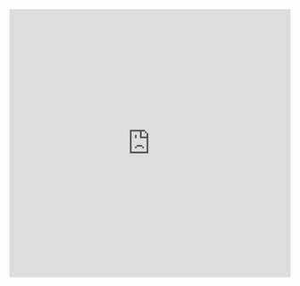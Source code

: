 <iframe width="640px" height="480px" src="https://forms.office.com/r/YFPUSJep4q?embed=true" frameborder="0" marginwidth="0" marginheight="0" style="border: none; max-width:100%; max-height:100vh" allowfullscreen webkitallowfullscreen mozallowfullscreen msallowfullscreen> </iframe>
